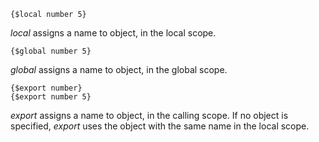 
    {$local number 5}

*local* assigns a name to object, in the local scope.

    {$global number 5}

*global* assigns a name to object, in the global scope.

    {$export number}
    {$export number 5}

*export* assigns a name to object, in the calling scope. If no object is specified, *export* uses the object with the same name in the local scope.
